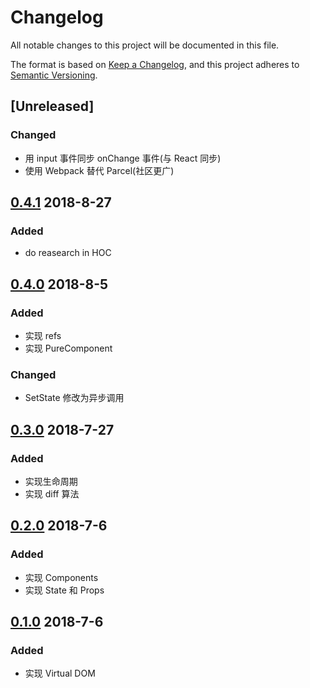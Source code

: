 # Changelog

All notable changes to this project will be documented in this file.

The format is based on [Keep a Changelog](https://keepachangelog.com/en/1.0.0/),
and this project adheres to [Semantic Versioning](https://semver.org/spec/v2.0.0.html).

## [Unreleased]

### Changed

* 用 input 事件同步 onChange 事件(与 React 同步)
* 使用 Webpack 替代 Parcel(社区更广)

## [0.4.1](https://github.com/MuYunyun/cpreact/releases/tag/v0.4.1) 2018-8-27

### Added

* do reasearch in HOC

## [0.4.0](https://github.com/MuYunyun/cpreact/releases/tag/v0.4) 2018-8-5

### Added

* 实现 refs
* 实现 PureComponent

### Changed

* SetState 修改为异步调用

## [0.3.0](https://github.com/MuYunyun/cpreact/releases/tag/v0.3) 2018-7-27

### Added

* 实现生命周期
* 实现 diff 算法

## [0.2.0](https://github.com/MuYunyun/cpreact/releases/tag/v0.2) 2018-7-6

### Added

* 实现 Components
* 实现 State 和 Props

## [0.1.0](https://github.com/MuYunyun/cpreact/releases/tag/0.1) 2018-7-6

### Added

* 实现 Virtual DOM